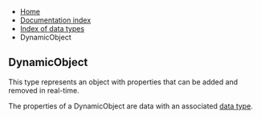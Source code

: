 <ul class="breadcrumb">
    <li><a href="">Home</a></li>
    <li><a href="documentation">Documentation index</a></li>
    <li><a href="types/">Index of data types</a></li>
    <li>DynamicObject</li>
</ul>

## DynamicObject

This type represents an object with properties that can be added and removed in real-time.

The properties of a DynamicObject are data with an associated [data type](types/).
